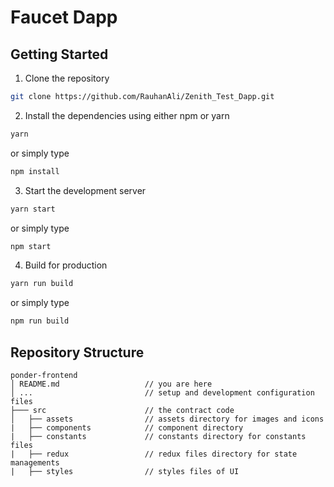 # Faucet Dapp

## Getting Started

1. Clone the repository

```bash
git clone https://github.com/RauhanAli/Zenith_Test_Dapp.git
```

2. Install the dependencies using either npm or yarn

```bash
yarn
```

or simply type

```bash
npm install
```

3. Start the development server

```bash
yarn start
```

or simply type

```bash
npm start
```

4. Build for production

```bash
yarn run build
```

or simply type

```bash
npm run build
```

## Repository Structure<a name="repository-structure"></a>

```
ponder-frontend
│ README.md                   // you are here
│ ...                         // setup and development configuration files
├─── src                      // the contract code
│   ├── assets                // assets directory for images and icons
|   ├── components            // component directory
|   ├── constants             // constants directory for constants files
|   ├── redux                 // redux files directory for state managements
|   ├── styles                // styles files of UI

```
